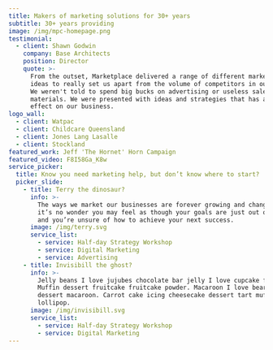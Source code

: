 ```yaml
---
title: Makers of marketing solutions for 30+ years
subtitle: 30+ years providing
image: /img/mpc-homepage.png
testimonial:
  - client: Shawn Godwin
    company: Base Architects
    position: Director
    quote: >-
      From the outset, Marketplace delivered a range of different marketing
      ideas to really set us apart from the volume of competitors in our market.
      We weren't told to spend big bucks on advertising or useless sales
      materials. We were presented with ideas and strategies that has an instant
      effect on our business.
logo_wall:
  - client: Watpac
  - client: Childcare Queensland
  - client: Jones Lang Lasalle
  - client: Stockland
featured_work: Jeff 'The Hornet' Horn Campaign
featured_video: F8I58Ga_K8w
service_picker:
  title: Know you need marketing help, but don’t know where to start?
  picker_slide:
    - title: Terry the dinosaur?
      info: >-
        The ways we market our businesses are forever growing and changing -
        it’s no wonder you may feel as though your goals are just out of reach
        and you’re unsure of how to achieve your next success.
      image: /img/terry.svg
      service_list:
        - service: Half-day Strategy Workshop
        - service: Digital Marketing
        - service: Advertising
    - title: Invisibill the ghost?
      info: >-
        Jelly beans I love jujubes chocolate bar jelly I love cupcake fruitcake.
        Muffin dessert fruitcake fruitcake powder. Macaroon I love bear claw
        dessert macaroon. Carrot cake icing cheesecake dessert tart muffin
        lollipop.
      image: /img/invisibill.svg
      service_list:
        - service: Half-day Strategy Workshop
        - service: Digital Marketing
---
```

